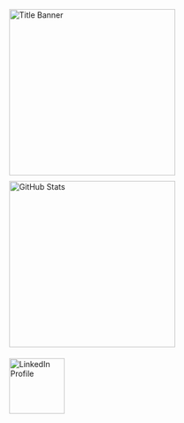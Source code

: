 <div style="display: flex; flex-direction: column; align-items: flex-start;">
  <img src="https://github.com/minusonee/minusonee/assets/74992183/a5457dc9-4408-4ed3-99c1-2a8b21b4dc16" width="300" alt="Title Banner" />


  <div style="margin: 10px 0; "display: flex; justify-content: center; gap: 10px;">
    <img src="https://github-readme-stats.vercel.app/api?username=minusxne&show_icons=true&locale=en&theme=dark&border_radius=12&hide_border=true&title_color=9B26B6" alt="GitHub Stats" width="300" />
  </div>
</div>

  <div style="margin: 10px 0;">
    <a href="https://www.linkedin.com/in/s%D0%B5rban/" target="_blank">
      <img src="https://img.shields.io/badge/LinkedIn-Profile-blue" alt="LinkedIn Profile" width="100">
    </a>
  </div>
